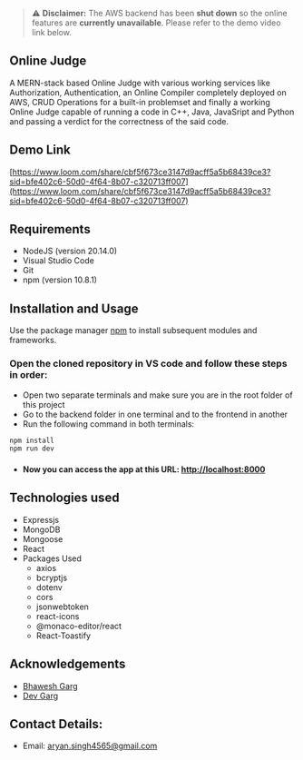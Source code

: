 
> ⚠️ **Disclaimer:** The AWS backend has been **shut down** so the online features are **currently unavailable**. Please refer to the demo video link below. 


## Online Judge

A MERN-stack based Online Judge with various working services like Authorization, Authentication, an Online Compiler completely deployed on AWS, CRUD Operations for a built-in problemset and finally a working Online Judge capable of running a code in C++, Java, JavaSript and Python and passing a verdict for the correctness of the said code.
## Demo Link
[https://www.loom.com/share/cbf5f673ce3147d9acff5a5b68439ce3?sid=bfe402c6-50d0-4f64-8b07-c320713ff007](https://www.loom.com/share/cbf5f673ce3147d9acff5a5b68439ce3?sid=bfe402c6-50d0-4f64-8b07-c320713ff007)
## Requirements

* NodeJS (version 20.14.0)
* Visual Studio Code
* Git
* npm (version 10.8.1)

## Installation and Usage
Use the package manager [npm](https://www.npmjs.com/) to install subsequent modules and frameworks.

### Open the cloned repository in VS code and follow these steps in order:

* Open two separate terminals and make sure you are in the root folder of this project
* Go to the backend folder in one terminal and to the frontend in another
* Run the following command in both terminals:

```bash
npm install
npm run dev
```

* #### Now you can access the app at this URL: [http://localhost:8000](http://localhost:8000)

## Technologies used

  * Expressjs
  * MongoDB
  * Mongoose
  * React
  * Packages Used
      * axios
      * bcryptjs
      * dotenv
      * cors
      * jsonwebtoken
      * react-icons
      * @monaco-editor/react
      * React-Toastify

## Acknowledgements
* [Bhawesh Garg](https://github.com/bhavesh1129)
* [Dev Garg](https://github.com/SATZEL02)
  
## Contact Details:
* Email: aryan.singh4565@gmail.com
